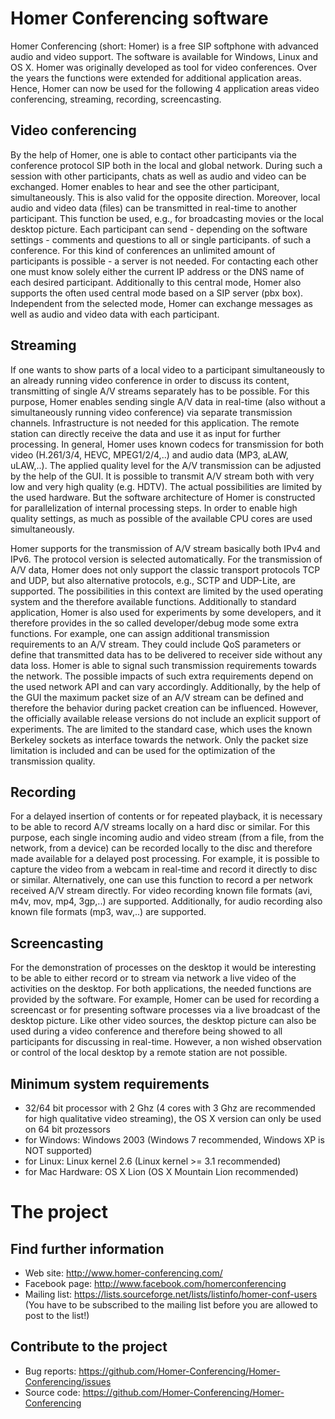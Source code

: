 # Homer Conferencing software
Homer Conferencing (short: Homer) is a free SIP softphone with advanced audio and video support. The software is available for Windows, Linux and OS X. Homer was originally developed as tool for video conferences. Over the years the functions were extended for additional application areas. Hence, Homer can now be used for the following 4 application areas video conferencing, streaming, recording, screencasting. 

## Video conferencing
By the help of Homer, one is able to contact other participants via the conference protocol SIP both in the local and global network. During such a session with other participants, chats as well as audio and video can be exchanged. Homer enables to hear and see the other participant, simultaneously. This is also valid for the opposite direction. Moreover, local audio and video data (files) can be transmitted in real-time to another participant. This function be used, e.g., for broadcasting movies or the local desktop picture. Each participant can send - depending on the software settings - comments and questions to all or single participants. of such a conference. For this kind of conferences an unlimited amount of participants is possible - a server is not needed. For contacting each other one must know solely either the current IP address or the DNS name of each desired participant. Additionally to this central mode, Homer also supports the often used central mode based on a SIP server (pbx box). Independent from the selected mode, Homer can exchange messages as well as audio and video data with each participant.

## Streaming
If one wants to show parts of a local video to a participant simultaneously to an already running video conference in order to discuss its content, transmitting of single A/V streams separately has to be possible. For this purpose, Homer enables sending single A/V data in real-time (also without a simultaneously running video conference) via separate transmission channels. Infrastructure is not needed for this application. The remote station can directly receive the data and use it as input for further processing. In general, Homer uses known codecs for transmission for both video (H.261/3/4, HEVC, MPEG1/2/4,..) and audio data (MP3, aLAW, uLAW,..). The applied quality level for the A/V transmission can be adjusted by the help of the GUI. It is possible to transmit A/V stream both with very low and very high quality (e.g. HDTV). The actual possibilities are limited by the used hardware. But the software architecture of Homer is constructed for parallelization of internal processing steps. In order to enable high quality settings, as much as possible of the available CPU cores are used simultaneously.  

Homer supports for the transmission of A/V stream basically both IPv4 and IPv6. The protocol version is selected automatically. For the transmission of A/V data, Homer does not only support the classic transport protocols TCP and UDP, but also alternative protocols, e.g., SCTP and UDP-Lite, are supported. The possibilities in this context are limited by the used operating system and the therefore available functions. Additionally to standard application, Homer is also used for experiments by some developers, and it therefore provides in the so called developer/debug mode some extra functions. For example, one can assign additional transmission requirements to an A/V stream. They could include QoS parameters or define that transmitted data has to be delivered to receiver side without any data loss. Homer is able to signal such transmission requirements towards the network. The possible impacts of such extra requirements depend on the used network API and can vary accordingly. Additionally, by the help of the GUI the maximum packet size of an A/V stream can be defined and therefore the behavior during packet creation can be influenced. However, the officially available release versions do not include an explicit support of experiments. The are limited to the standard case, which uses the known Berkeley sockets as interface towards the network. Only the packet size limitation is included and can be used for the optimization of the transmission quality. 

## Recording
For a delayed insertion of contents or for repeated playback, it is necessary to be able to record A/V streams locally on a hard disc or similar. For this purpose, each single incoming audio and video stream (from a file, from the network, from a device) can be recorded locally to the disc and therefore made available for a delayed post processing. For example, it is possible to capture the video from a webcam in real-time and record it directly to disc or similar. Alternatively, one can use this function to record a per network received A/V stream directly. For video recording known file formats (avi, m4v, mov, mp4, 3gp,..) are supported. Additionally, for audio recording also known file formats (mp3, wav,..) are supported.

## Screencasting
For the demonstration of processes on the desktop it would be interesting to be able to either record or to stream via network a live video of the activities on the desktop. For both applications, the needed functions are provided by the software. For example, Homer can be used for recording a screencast or for presenting software processes via a live broadcast of the desktop picture. Like other video sources, the desktop picture can also be used during a video conference and therefore being showed to all participants for discussing in real-time. However, a non wished observation or control of the local desktop by a remote station are not possible.

## Minimum system requirements
* 32/64 bit processor with 2 Ghz (4 cores with 3 Ghz are recommended for high qualitative video streaming), the OS X version can only be used on 64 bit prozessors
* for Windows: Windows 2003 (Windows 7 recommended, Windows XP is NOT supported)
* for Linux: Linux kernel 2.6 (Linux kernel >= 3.1 recommended)
* for Mac Hardware: OS X Lion (OS X Mountain Lion recommended)


# The project

## Find further information

* Web site: http://www.homer-conferencing.com/
* Facebook page: http://www.facebook.com/homerconferencing
* Mailing list: https://lists.sourceforge.net/lists/listinfo/homer-conf-users 
  (You have to be subscribed to the mailing list before you are allowed to post to the list!)


## Contribute to the project

* Bug reports: https://github.com/Homer-Conferencing/Homer-Conferencing/issues
* Source code: https://github.com/Homer-Conferencing/Homer-Conferencing
